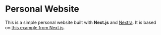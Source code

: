 # Personal Website

This is a simple personal website built with **Next.js** and [Nextra](https://nextra.vercel.app/). It is based on [this example from Next.js](https://github.com/vercel/nextjs-portfolio-starter). 
